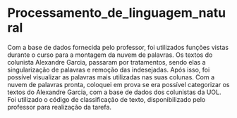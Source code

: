 # Processamento_de_linguagem_natural

Com a base de dados fornecida pelo professor, foi utilizados funções vistas durante o curso para a montagem da nuvem de palavras. Os textos do colunista Alexandre Garcia, passaram por tratamentos, sendo elas a singularização de palavras e remoção das indesejadas. Após isso, foi possível visualizar as palavras mais utilizadas nas suas colunas. 
Com a nuvem de palavras pronta, coloquei em prova se era possível categorizar os textos do Alexandre Garcia, com a base de dados dos colunistas da UOL. Foi utilizado o código de classificação de texto, disponibilizado pelo professor para realização da tarefa.
